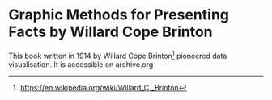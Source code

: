 # Graphic Methods for Presenting Facts by Willard Cope Brinton

This book written in 1914 by Willard Cope Brinton[^1] pioneered data visualisation.
It is accessible on archive.org

[^1]: <https://en.wikipedia.org/wiki/Willard_C._Brinton>
[^2]: <https://archive.org/details/graphicmethodsfo00brinrich>
